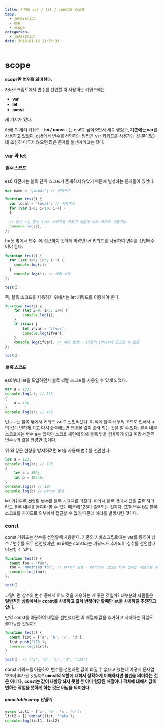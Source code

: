 ```yaml
---
title: 키워드 var / let / const와 스코프
tags:
  - javascript
  - es6
  - scope
categories:
  - javascript
date: 2019-01-16 11:33:33
---
```


# scope

**scope란 범위를 의미한다.** 

자바스크립트에서 변수를 선언할 때 사용하는 키워드에는

* **var**
* **let**
* **const**

세 가지가 있다. 

아래 두 개의 키워드 **- let / const -** 는 es6로 넘어오면서 새로 생겼고, **기존에는 var**를 사용하고 있었다. es5에서 변수를 선언하는 방법은 var 키워드를 사용하는 것 뿐이었는데 조심히 다루지 않으면 많은 문제를 발생시키고는 했다.

### var 과 let

##### 함수 스코프

es6 이전에는 블록 단위 스코프가 존재하지 않았기 때문에 발생하는 문제들이 있었다.

```javascript
var name = 'global'; // 전역변수

function test() {
  var local = 'local'; // 지역변수  
  for (var i=0; i<10; i++) {
  }
    
  // 변수 i는 함수 test 스코프를 가지기 때문에 아래 코드로 호출가능
  console.log(i); 
};
```

for문 밖에서 변수 i에 접근하지 못하게 하려면 let 키워드를 사용하여 변수를 선언해주어야 한다.

```javascript
function test() {
  for (let i=0; i>5; i++) {
	console.log(i);  
  }
	console.log(i); // 에러 발생
};

test();
```

즉, 블록 스코프를 사용하기 위해서는 let 키워드를 이용해야 한다.

```javascript
function test() {
    for (let i=0; i<5; i++) {
        console.log(i);
    }
    if (true) {
        let ifvar = 'ifvar';
        console.log(ifvar);
    }
    console.log(ifvar); // 에러 발생 - if문의 ifvar에 접근할 수 없음
};

test();
```



##### 블록 스코프

es6부터 let을 도입하면서 블록 레벨 스코프를 사용할 수 있게 되었다.

```javascript
var a = 123;
console.log(a); // 123
{
    a = 456;
}
console.log(a); // 456
```

변수 a는 블록 밖에서 키워드  var로 선언되었다. 이 때에 블록 내부의 코드로 인해서 a의 값이 변하게 되고 다시 출력해보면 변경된 값이 출력 되는 것을 알 수 있다. 블록 내부 스코프에는 변수 a는 없지만 스코프 체인에 의해 블록 밖을 검사하게 되고 따라서 전역변수 a의 값을 변경한 것이다.

위 와 같은 현상을 방지하려면 let을 사용해 변수를 선언한다.

```javascript
let a = 123;
console.log(a); // 123
{
    let a = 456;
    let b = 12345;
}
console.log(a) // 123
console.log(b) // error 발생
```

let 키워드로 선언된 변수를 블록 스코프를 가진다. 따라서 블록 밖에서 값을 출력 하더라도 블록 내부를 들여다 볼 수 없기 때문에 123이 출력되는 것이다. 또한 변수 b도 블록 스코프를 가지므로 외부에서 접근할 수 없기 때문에 에러를 발생시킨 것이다.



### const

const 키워드는 상수를 선언할때 사용한다. 기존의 자바스크립트에는 var를 통하여 상수 / 변수를 모두 선언했지만, es6에는 const라는 키워드가 추가되어 상수를 선언할때 이용할 수 있다.

```javascript
function test() {
  const foo = 'foo';
  foo = 'modified foo'; // error 발생 - const로 선언된 foo 변수는 재할당될 수 없다.
  console.log(foo);
};

test();
```

그렇다면 상수와 변수 중에서 어느 것을 사용하는 게 좋은 것일까? 대부분의 사람들은 **일반적인 상황에서는 const를 사용하고 값이 변해야만 할때만 let을 사용하길 추천하고 있다.**

만약 const를 이용하여 배열을 선언했다면 이 배열에 값을 추가하고 삭제하는 작업도 불가능한 것일까?

```javascript
function test() {
  const list = ['a', 'b', 'c', 'd'];
  list.push('123');
  console.log(list);
}

test(); // ["a", "b", "c", "d", "123"]
```

const 키워드를 이용하여 변수를 선언하면 값이 바뀔 수 없다고 했는데 어떻게 문자열 123이 추가된 것일까? **const의 역할에 대해서 정확하게 이해하자면 불변을 의미하는 것은 아니다.** **const는 값이 재할당 되지 못할 뿐 이미 할당된 배열이나 객체에 대해서 값이 변하는 작업을 못하게 하는 것은 아님을 의미한다.** 

##### immutable array 만들기

```javascript
const list1 = ['a', 'b', 'c', 'd'];
list2 = [].concat(list, 'haha');
console.log(list1, list2)
```

